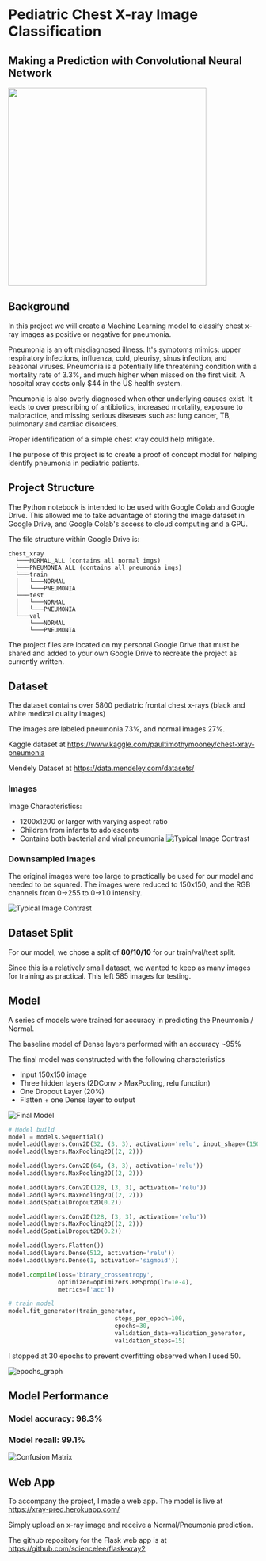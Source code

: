 # Pediatric Chest X-ray Image Classification
## Making a Prediction with Convolutional Neural Network
<img src="resources/IM-0135-0001.jpeg" width="400">


## Background
In this project we will create a Machine Learning model to classify chest x-ray images as positive or negative for pneumonia.

Pneumonia is an oft misdiagnosed illness. It's symptoms mimics: upper respiratory infections, influenza, cold, pleurisy, sinus infection, and seasonal viruses. Pneumonia is a potentially life threatening condition with a mortality rate of 3.3%, and much higher when missed on the first visit. A hospital xray costs only $44 in the US health system.

Pneumonia is also overly diagnosed when other underlying causes exist. It leads to over prescribing of antibiotics, increased mortality, exposure to malpractice, and missing serious diseases such as: lung cancer, TB, pulmonary and cardiac disorders.

Proper identification of a simple chest xray could help mitigate.

The purpose of this project is to create a proof of concept model for helping identify pneumonia in pediatric patients.

## Project Structure

The Python notebook is intended to be used with Google Colab and Google Drive.  This allowed me to take advantage of storing the image dataset in Google Drive, and Google Colab's access to cloud computing and a GPU. 

The file structure within Google Drive is:
```
chest_xray  
  └───NORMAL_ALL (contains all normal imgs)
  └───PNEUMONIA_ALL (contains all pneumonia imgs)
  └───train 
  │   └───NORMAL
  │   └───PNEUMONIA
  └───test
  │   └───NORMAL
  │   └───PNEUMONIA
  └───val
      └───NORMAL
      └───PNEUMONIA
```

The project files are located on my personal Google Drive that must be shared and added to your own Google Drive to recreate the project as currently written.

## Dataset

The dataset contains over 5800 pediatric frontal chest x-rays (black and white medical quality images)

The images are labeled pneumonia 73%, and normal images 27%.

Kaggle dataset at https://www.kaggle.com/paultimothymooney/chest-xray-pneumonia

Mendely Dataset at https://data.mendeley.com/datasets/



### Images

Image Characteristics:
- 1200x1200 or larger with varying aspect ratio
- Children from infants to adolescents
- Contains both bacterial and viral pneumonia
![Typical Image Contrast](resources/image_contrast.png)

### Downsampled Images
The original images were too large to practically be used for our model and needed to be squared.  The images were reduced to 150x150, and the RGB channels from 0->255 to 0->1.0 intensity.

![Typical Image Contrast](resources/image_contrast2.png)



## Dataset Split

For our model, we chose a split of **80/10/10** for our train/val/test split.

Since this is a relatively small dataset, we wanted to keep as many images for training as practical.  This left 585 images for testing.

## Model

A series of models were trained for accuracy in predicting the Pneumonia / Normal.

The baseline model of Dense layers performed with an accuracy ~95%

The final model was constructed with the following characteristics
- Input 150x150 image
- Three hidden layers (2DConv > MaxPooling, relu function)
- One Dropout Layer (20%)
- Flatten + one Dense layer to output

![Final Model](resources/my_model_diagram.png)





```python
# Model build
model = models.Sequential()
model.add(layers.Conv2D(32, (3, 3), activation='relu', input_shape=(150, 150, 3)))
model.add(layers.MaxPooling2D((2, 2)))

model.add(layers.Conv2D(64, (3, 3), activation='relu'))
model.add(layers.MaxPooling2D((2, 2)))

model.add(layers.Conv2D(128, (3, 3), activation='relu'))
model.add(layers.MaxPooling2D((2, 2)))
model.add(SpatialDropout2D(0.2))

model.add(layers.Conv2D(128, (3, 3), activation='relu'))
model.add(layers.MaxPooling2D((2, 2)))
model.add(SpatialDropout2D(0.2))

model.add(layers.Flatten())
model.add(layers.Dense(512, activation='relu'))
model.add(layers.Dense(1, activation='sigmoid'))
```


```python
model.compile(loss='binary_crossentropy',
              optimizer=optimizers.RMSprop(lr=1e-4),
              metrics=['acc'])
```


```python
# train model
model.fit_generator(train_generator, 
                              steps_per_epoch=100, 
                              epochs=30, 
                              validation_data=validation_generator, 
                              validation_steps=15)
```

I stopped at 30 epochs to prevent overfitting observed when I used 50.

![epochs_graph](resources/epochs_graph.png)

## Model Performance
### Model accuracy: 98.3%
### Model recall: 99.1%


![Confusion Matrix](resources/confusion_matrix.png)


## Web App

To accompany the project, I made a web app. The model is live at
https://xray-pred.herokuapp.com/

Simply upload an x-ray image and receive a Normal/Pneumonia prediction.

The github repository for the Flask web app is at https://github.com/sciencelee/flask-xray2

